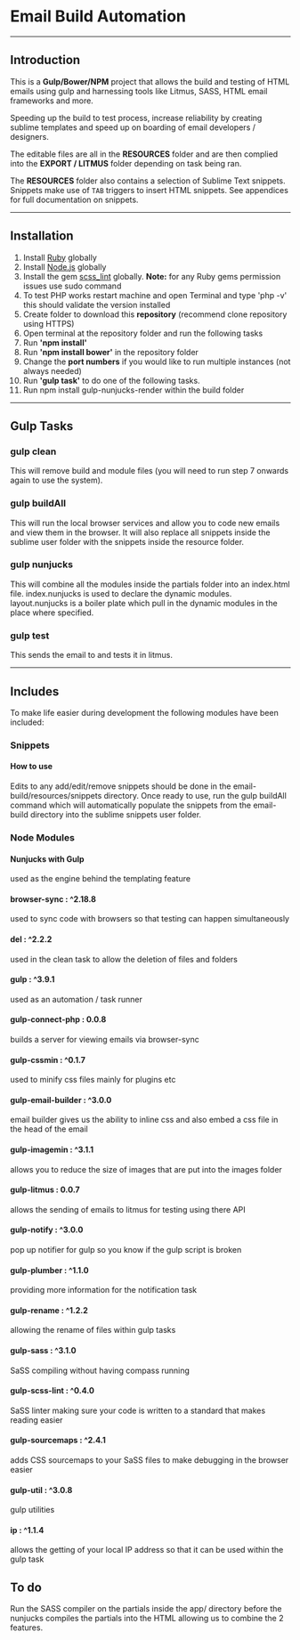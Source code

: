 # Email Build Automation

___

## Introduction
This is a **Gulp/Bower/NPM** project that allows the build and testing of HTML emails using gulp and harnessing tools like Litmus, SASS, HTML email frameworks and more. 

Speeding up the build to test process, increase reliability by creating sublime templates and speed up on boarding of email developers / designers.

The editable files are all in the **RESOURCES** folder and are then complied into the **EXPORT / LITMUS** folder depending on task being ran.

The **RESOURCES** folder also contains a selection of Sublime Text snippets. Snippets make use of `TAB` triggers to insert HTML snippets. See appendices for full documentation on snippets.

___

## Installation

1. Install [Ruby](https://www.ruby-lang.org/en/documentation/installation/) globally
2. Install [Node.js](https://nodejs.org/en/) globally
3. Install the gem [scss_lint](https://rubygems.org/gems/scss_lint) globally. **Note:** for any Ruby gems permission issues use sudo command
4. To test PHP works restart machine and open Terminal and type 'php -v' this should validate the version installed
5. Create folder to download this **repository** (recommend clone repository using HTTPS)
6. Open terminal at the repository folder and run the following tasks
7. Run **'npm install'**
8. Run **'npm install bower'** in the repository folder
9. Change the **port numbers** if you would like to run multiple instances (not always needed)
10. Run **'gulp task'** to do one of the following tasks.
11. Run npm install gulp-nunjucks-render within the build folder

___

## Gulp Tasks

### gulp clean

This will remove build and module files (you will need to run step 7 onwards again to use the system).


### gulp buildAll 

This will run the local browser services and allow you to code new emails and view them in the browser. It will also replace all snippets inside the sublime user folder with the snippets inside the resource folder.

### gulp nunjucks

This will combine all the modules inside the partials folder into an index.html file. index.nunjucks is used to declare the dynamic modules. layout.nunjucks is a boiler plate which pull in the dynamic modules in the place where specified. 

### gulp test

This sends the email to and tests it in litmus.

___

## Includes

To make life easier during development the following modules have been included:

### Snippets

#### How to use
  Edits to any add/edit/remove snippets should be done in the email-build/resources/snippets directory. Once ready to use, run the gulp buildAll command which will automatically populate the snippets from the email-build directory into the sublime snippets user folder.

### Node Modules

#### Nunjucks with Gulp 
  used as the engine behind the templating feature

#### browser-sync : &#94;2.18.8
  used to sync code with browsers so that testing can happen simultaneously

#### del : &#94;2.2.2
  used in the clean task to allow the deletion of files and folders

#### gulp : &#94;3.9.1
  used as an automation / task runner

#### gulp-connect-php : 0.0.8
  builds a server for viewing emails via browser-sync

#### gulp-cssmin : &#94;0.1.7
  used to minify css files mainly for plugins etc

#### gulp-email-builder : &#94;3.0.0
  email builder gives us the ability to inline css and also embed a css file in the head of the email

#### gulp-imagemin : &#94;3.1.1
  allows you to reduce the size of images that are put into the images folder

#### gulp-litmus : 0.0.7
  allows the sending of emails to litmus for testing using there API

#### gulp-notify : &#94;3.0.0
  pop up notifier for gulp so you know if the gulp script is broken

#### gulp-plumber : &#94;1.1.0
  providing more information for the notification task

#### gulp-rename : &#94;1.2.2
  allowing the rename of files within gulp tasks

#### gulp-sass : &#94;3.1.0
  SaSS compiling without having compass running

#### gulp-scss-lint : &#94;0.4.0
  SaSS linter making sure your code is written to a standard that makes reading easier

#### gulp-sourcemaps : &#94;2.4.1
  adds CSS sourcemaps to your SaSS files to make debugging in the browser easier

#### gulp-util : &#94;3.0.8
  gulp utilities

#### ip : &#94;1.1.4
  allows the getting of your local IP address so that it can be used within the gulp task


## To do
Run the SASS compiler on the partials inside the app/ directory before the nunjucks compiles the partials into the HTML allowing us to combine the 2 features.
